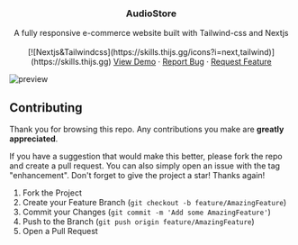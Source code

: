 ﻿<h3 align="center">AudioStore</h3>

  <p align="center">
   A fully responsive e-commerce website built with Tailwind-css and Nextjs
    <br />
    <br />
    [![Nextjs&Tailwindcss](https://skills.thijs.gg/icons?i=next,tailwind)](https://skills.thijs.gg)
    <a href="https://theaudiostore.netlify.app/">View Demo</a>
    ·
    <a href="https://github.com/antonynans/audiostore/issues">Report Bug</a>
    ·
    <a href="https://github.com/antonynans/audiostore/issues">Request Feature</a>
  </p>
  
![preview](https://user-images.githubusercontent.com/40110972/192010468-0b5d84b4-6c26-4f4c-b5b0-fd00ffdb68a5.gif)


## Contributing

Thank you for browsing this repo. Any contributions you make are **greatly
appreciated**.

If you have a suggestion that would make this better, please fork the repo and
create a pull request. You can also simply open an issue with the tag
"enhancement". Don't forget to give the project a star! Thanks again!

1. Fork the Project
2. Create your Feature Branch (`git checkout -b feature/AmazingFeature`)
3. Commit your Changes (`git commit -m 'Add some AmazingFeature'`)
4. Push to the Branch (`git push origin feature/AmazingFeature`)
5. Open a Pull Request
